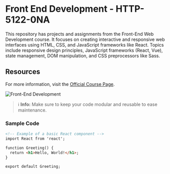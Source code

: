 # Front End Development - HTTP-5122-0NA

This repository has projects and assignments from the Front-End Web Development course. It focuses on creating interactive and responsive web interfaces using HTML, CSS, and JavaScript frameworks like React. Topics include responsive design principles, JavaScript frameworks (React, Vue), state management, DOM manipulation, and CSS preprocessors like Sass.

## Resources
For more information, visit the [Official Course Page](https://mediaarts.humber.ca/programs/web-development.html).

![Front-End Development](https://c7.alamy.com/comp/2CA74NA/front-end-development-minimal-infographic-banner-vector-2CA74NA.jpg)

> ℹ️ **Info:** Make sure to keep your code modular and reusable to ease maintenance.

### Sample Code
```HTML
<!-- Example of a basic React component -->
import React from 'react';

function Greeting() {
  return <h1>Hello, World!</h1>;
}

export default Greeting;
